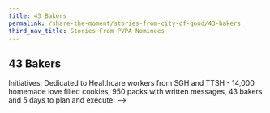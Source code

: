```yaml
---
title: 43 Bakers
permalink: /share-the-moment/stories-from-city-of-good/43-bakers
third_nav_title: Stories From PVPA Nominees
---
```



## 43 Bakers

Initiatives: Dedicated to Healthcare workers from SGH and TTSH - 14,000 homemade love filled cookies, 950 packs with written messages, 43 bakers and 5 days to plan and execute.
-->
